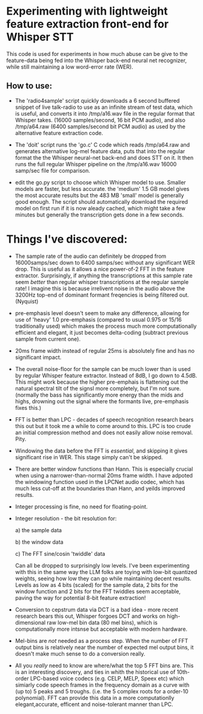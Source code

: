 # Experimenting with lightweight feature extraction front-end for Whisper STT

This code is used for experiments in how much abuse can be give to 
the feature-data being fed into the Whisper back-end neural net recognizer,
while still maintaining a low word-error rate (WER).

## How to use:
- The 'radio4sample' script quickly downloads a 6 second buffered snippet of
live talk-radio to use as an infinite stream of test data, which is useful, and
converts it into /tmp/a16.wav file in the regular format that Whisper takes.
(16000 samples/second, 16 bit PCM audio),
and also /tmp/a64.raw (6400 samples/second bit PCM audio) as used by the
alternative feature extraction code.

- The 'doit' script runs the 'go.c' C code which reads /tmp/a64.raw and 
generates alternative log-mel feature
data, puts that into the regular format the the Whisper neural-net  back-end
and does STT on it.
It then runs the full regular Whisper pipeline on the /tmp/a16.wav  16000 samp/sec file for comparison.

- edit the go.py script to choose which Whisper model to use. Smaller models
are faster, but less accurate. the 'medium' 1.5 GB model gives the most
accurate results but the 483 MB 'small' model is generally good enough.
The script should automatically download the required model on first run if
it is now aleady cached, which might take a few minutes but generally the
transcription gets done in a few seconds.

# Things I've discovered:
- The sample rate of the audio can definitely be dropped from 16000samps/sec 
down to 6400 samps/sec without any significant WER drop. This is useful
as it allows a nice power-of-2 FFT in the feature extractor. Surprisingly,
if anything the transcriptions at this sample rate seem _better_ than regular
whisper transcriptions at the regular sample rate! I imagine this is because
irrelivent noise in the audio above the 3200Hz top-end of dominant formant
freqencies is being filtered out. (Nyquist)
- pre-emphasis level doesn't seem to make any difference, allowing for use
of 'heavy' 1.0 pre-emphasis (compared to usual 0.975 or 15/16 traditionally
used) which makes the process much more computationally efficient and elegant, 
it just becomes delta-coding (subtract previous sample from current one).
- 20ms frame width instead of regular 25ms is absolutely fine and has
no significant impact.
- The overall noise-floor for the sample can be much lower than is used
by regular Whisper feature extractor. Instead of 8dB, I go down to 4.5dB.
This might work because the higher pre-emphais is flattening out the
natural spectral tilt of the signsl more completely, but I'm not sure.
(normally the bass has significantly more energy than the mids and highs,
drowning out the signal where the formants live,  pre-emphasis fixes this.)

- FFT is better than LPC - decades of speech recognition research bears
this out but it took me a while to come around to this. LPC is too crude an
initial compression method and does not easily allow noise removal. Pity.
- Windowing the data before the FFT is _essential_, and skipping it gives 
significant rise in WER. This stage simply can't be skipped.
- There are better window functions than Hann. This is especially crucial when
using a narrower-than-normal 20ms frame width. I have adpoted the windowing
function used in the LPCNet audio codec, which has much less cut-off at the
boundaries than Hann, and yeilds improved results.
- Integer processing is fine, no need for floating-point.
- Integer resolution - the bit resolution for:

  a) the sample data

  b) the window data 

  c) The FFT sine/cosin 'twiddle' data

    Can all be dropped to surprisingly low levels. I've been experimenting with
this in the same way the LLM folks are toying with low-bit quantized weights, 
seeing how low they can go while maintaining decent results.
Levels as low as 4 bits (scaled) for the sample data,
2 bits for the window function
and 2 bits for the FFT twiddles seem acceptable, paving the way for potential 8-bit feature extraction!
- Conversion to cepstrum data via DCT is a bad idea - more recent research 
bears this out, Whisper forgoes DCT and works on high-dimensional raw low-mel bin data (80 mel bins), which is computationally more intsnse but acceptable 
with modern hardware.
- Mel-bins are _not_ needed as a process step. When the number of FFT output bins is relatively near the number of expected mel output bins, it doesn't make
much sense to do a conversion really.
- All you _really_ need to know are where/what the top 5 FFT bins are.
This is an interesting discovery, and ties in whith the historical use of
10th-order LPC-based voice codecs (e.g. CELP, MELP, Speex etc) which simiarly
code speech frames in the frequency domain as a curve with (up to) 5 peaks 
and 5 troughs. (i.e. the 5 complex roots for a order-10 polynomial).
FFT can provide this data in a more computationlly elegant,accurate, efficent 
and noise-tolerant manner than LPC.

